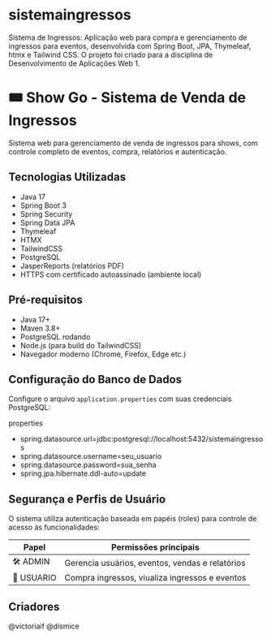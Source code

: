 # sistemaingressos

Sistema de Ingressos: Aplicação web para compra e gerenciamento de ingressos para eventos, desenvolvida com Spring Boot, JPA, Thymeleaf, htmx e Tailwind CSS. O projeto foi criado para a disciplina de Desenvolvimento de Aplicações Web 1.
# 🎟️ Show Go - Sistema de Venda de Ingressos

Sistema web para gerenciamento de venda de ingressos para shows, com controle completo de eventos, compra, relatórios e autenticação.

## Tecnologias Utilizadas

- Java 17  
- Spring Boot 3  
- Spring Security  
- Spring Data JPA  
- Thymeleaf  
- HTMX  
- TailwindCSS  
- PostgreSQL  
- JasperReports (relatórios PDF)  
- HTTPS com certificado autoassinado (ambiente local)  

## Pré-requisitos

- Java 17+  
- Maven 3.8+  
- PostgreSQL rodando  
- Node.js (para build do TailwindCSS)  
- Navegador moderno (Chrome, Firefox, Edge etc.)  

## Configuração do Banco de Dados

Configure o arquivo `application.properties` com suas credenciais PostgreSQL:

properties
- spring.datasource.url=jdbc:postgresql://localhost:5432/sistemaingressos
- spring.datasource.username=seu_usuario
- spring.datasource.password=sua_senha
- spring.jpa.hibernate.ddl-auto=update

## Segurança e Perfis de Usuário

O sistema utiliza autenticação baseada em papéis (roles) para controle de acesso às funcionalidades:

| Papel    | Permissões principais                           |
| -------- | ---------------------------------------------- |
| 🛠️ ADMIN   | Gerencia usuários, eventos, vendas e relatórios |
| 🎫 USUARIO | Compra ingressos, viualiza ingressos e eventos |

## Criadores
@victoriaif @dismice


